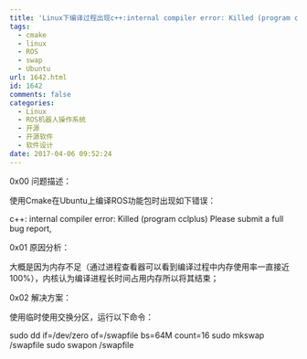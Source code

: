 ```yaml
---
title: 'Linux下编译过程出现c++:internal compiler error: Killed (program cclplus)'
tags:
  - cmake
  - linux
  - ROS
  - swap
  - Ubuntu
url: 1642.html
id: 1642
comments: false
categories:
  - Linux
  - ROS机器人操作系统
  - 开源
  - 开源软件
  - 软件设计
date: 2017-04-06 09:52:24
---
```


0x00 问题描述：

使用Cmake在Ubuntu上编译ROS功能包时出现如下错误：

c++: internal compiler error: Killed (program cclplus)
Please submit a full bug report,

0x01 原因分析：

大概是因为内存不足（通过进程查看器可以看到编译过程中内存使用率一直接近100%），内核认为编译进程长时间占用内存所以将其结束；

0x02 解决方案：

使用临时使用交换分区，运行以下命令：

sudo dd if=/dev/zero of=/swapfile bs=64M count=16
sudo mkswap /swapfile
sudo swapon /swapfile